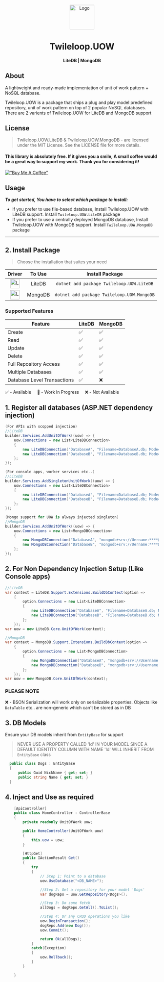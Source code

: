﻿<!-- PROJECT LOGO -->
<br />
<div align="center">
  <a href="https://github.com/sangeethnandakumar/Twileloop.UOW">
    <img src="https://iili.io/HPIj6ss.png" alt="Logo" width="80" height="80">
  </a>

  <h1 align="center"> Twileloop.UOW</h1>
  <h4 align="center"> LiteDB | MongoDB </h4>
</div>

## About
A lightweight and ready-made implementation of unit of work pattern + NoSQL database. 

Twileloop.UOW is a package that ships a plug and play model predefined repository, unit of work pattern on top of 2 popular NoSQL databases.
There are 2 varients of Twileloop.UOW for LiteDB and MongoDB support

## License
> Twileloop.UOW.LiteDB & Twileloop.UOW.MongoDB - are licensed under the MIT License. See the LICENSE file for more details.

#### This library is absolutely free. If it gives you a smile, A small coffee would be a great way to support my work. Thank you for considering it!
[!["Buy Me A Coffee"](https://www.buymeacoffee.com/assets/img/custom_images/orange_img.png)](https://www.buymeacoffee.com/sangeethnanda)

## Usage
***To get started, You have to select which package to install:***

- If you prefer to use file-based database, Install Twileloop.UOW with LiteDB support. Install `Twileloop.UOW.LiteDB` package
- If you prefer to use a centrally deployed MongoDB database, Install Twileloop.UOW with MongoDB support. Install `Twileloop.UOW.MongoDB` package

<hr/>


## 2. Install Package

> Choose the installation that suites your need

| Driver | To Use | Install Package   
| :---: | :---:   | :---:
| <img src="https://iili.io/HPIj6ss.png" alt="Logo" height="30"> | LiteDB | `dotnet add package Twileloop.UOW.LiteDB`  
| <img src="https://iili.io/HPIj6ss.png" alt="Logo" height="30"> | MongoDB | `dotnet add package Twileloop.UOW.MongoDB`  

### Supported Features

| Feature     | LiteDB | MongoDB
| ---      | ---       | ---
| Create | ✅ | ✅
| Read | ✅ | ✅
| Update | ✅ | ✅
| Delete | ✅ | ✅
| Full Repository Access | ✅ | ✅
| Multiple Databases | ✅ | ✅
| Database Level Transactions | ✅ | ❌


✅ - Available &nbsp;&nbsp;&nbsp; 
🚧 - Work In Progress &nbsp;&nbsp;&nbsp; 
❌ - Not Available


## 1. Register all databases (ASP.NET dependency injection)
```csharp
(For APIs with scopped injection)
//LiteDB
builder.Services.AddUnitOfWork((uow) => {
    uow.Connections = new List<LiteDBConnection>
    {
        new LiteDBConnection("DatabaseA", "Filename=DatabaseA.db; Mode=Shared; Password=****;"),
        new LiteDBConnection("DatabaseB", "Filename=DatabaseB.db; Mode=Shared; Password=****;")
    };
});

(For console apps, worker services etc..)
//LiteDB
builder.Services.AddSingletonUnitOfWork((uow) => {
    uow.Connections = new List<LiteDBConnection>
    {
        new LiteDBConnection("DatabaseA", "Filename=DatabaseA.db; Mode=Shared; Password=****;"),
        new LiteDBConnection("DatabaseB", "Filename=DatabaseB.db; Mode=Shared; Password=****;")
    };
});

(Mongo support for UOW is always injected singleton)
//MongoDB
builder.Services.AddUnitOfWork((uow) => {
    uow.Connections = new List<MongoDBConnection>
    {
        new MongoDBConnection("DatabaseA", "mongodb+srv://Uername:****@Cluster"),
        new MongoDBConnection("DatabaseB", "mongodb+srv://Uername:****@Cluster")
    };
});
```

## 2. For Non Dependency Injection Setup (Like Console apps)
```csharp
//LiteDB
var context = LiteDB.Support.Extensions.BuildDbContext(option =>
    {
        option.Connections = new List<LiteDBConnection>
        {
            new LiteDBConnection("DatabaseA", "Filename=DatabaseA.db; Mode=Shared; Password=****;"),
            new LiteDBConnection("DatabaseB", "Filename=DatabaseB.db; Mode=Shared; Password=****;")
        };
    });
var uow = new LiteDB.Core.UnitOfWork(context);

//MongoDB
var context = MongoDB.Support.Extensions.BuildDbContext(option =>
    {
        option.Connections = new List<MongoDBConnection>
        {
            new MongoDBConnection("DatabaseA", "mongodb+srv://Username:****@Cluster"),
            new MongoDBConnection("DatabaseB", "mongodb+srv://Username:****@Cluster")
        };
    });
var uow = new MongoDB.Core.UnitOfWork(context);
```

### PLEASE NOTE
❌ - BSON Serialization will work only on serializable properties. Objects like `DataTable` etc.. are non-generic which can't be stored as in DB

## 3. DB Models
Ensure your DB models inherit from `EntityBase` for support

> NEVER USE A PROPERTY CALLED 'Id' IN YOUR MODEL SINCE A DEFAULT IDENTITY COLUMN WITH NAME 'Id' WILL INHERIT FROM `EntityBase` class

```csharp
  public class Dogs : EntityBase
  {
      public Guid NickName { get; set; }
      public string Name { get; set; }
  }
```

## 4. Inject and Use as required

```csharp
    [ApiController]
    public class HomeController : ControllerBase 
    {
        private readonly UnitOfWork uow;

        public HomeController(UnitOfWork uow)
        {
            this.uow = uow;
        }

        [HttpGet]
        public IActionResult Get() 
        {            
            try
            {
                // Step 1: Point to a database
                uow.UseDatabase("<DB_NAME>");

                //Step 2: Get a repository for your model 'Dogs'
                var dogRepo = uow.GetRepository<Dogs>();

                //Step 3: Do some fetch
                allDogs = dogRepo.GetAll().ToList();

                //Step 4: Or any CRUD operations you like
                uow.BeginTransaction();
                dogRepo.Add(new Dog());
                uow.Commit();

                return Ok(allDogs);
            }
            catch(Exception)
            {
                uow.Rollback();
            }            
        }

    }
```
